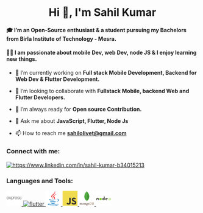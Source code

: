 <!-- ### Hi there 👋 -->

<!-- 
**SahilOlivet/SahilOlivet** is a ✨ _special_ ✨ repository because its `README.md` (this file) appears on your GitHub profile.

Here are some ideas to get you started:

- 🔭 I’m currently working on ...
- 🌱 I’m currently learning ...
- 👯 I’m looking to collaborate on ...
- 🤔 I’m looking for help with ...
- 💬 Ask me about ...
- 📫 How to reach me: ...
- 😄 Pronouns: ...
- ⚡ Fun fact: ...

 -->
 
 
 <h1 align="center">Hi 👋, I'm Sahil Kumar</h1>
<h4 align="left">🎓 I’m an Open-Source enthusiast & a student pursuing my Bachelors from Birla Institute of Technology - Mesra.</h4>
<h4 align="left">👨‍💻 I am passionate about mobile Dev, web Dev, node JS & I enjoy learning new things.</h4>


- 🔭 I’m currently working on **Full stack Mobile Development, Backend for Web Dev & Flutter Development.**

- 👯 I’m looking to collaborate with **Fullstack Mobile, backend Web and Flutter Developers.**

- 🤝 I’m always ready for **Open source Contribution.**

- 💬 Ask me about **JavaScript, Flutter, Node Js**

- 📫 How to reach me **sahilolivet@gmail.com**

<h3 align="left">Connect with me:</h3>
<p align="left">
  <a href="https://linkedin.com/in/https://www.linkedin.com/in/sahil-kumar-b34015213" target="blank"><img align="center" src="https://raw.githubusercontent.com/rahuldkjain/github-profile-readme-generator/master/src/images/icons/Social/linked-in-alt.svg" alt="https://www.linkedin.com/in/sahil-kumar-b34015213" height="30" width="40" /></a>
</p>

<h3 align="left">Languages and Tools:</h3>
<p align="left"> <a href="https://expressjs.com" target="_blank" rel="noreferrer"> <img src="https://raw.githubusercontent.com/devicons/devicon/master/icons/express/express-original-wordmark.svg" alt="express" width="40" height="40"/> </a> <a href="https://flutter.dev" target="_blank" rel="noreferrer"> <img src="https://www.vectorlogo.zone/logos/flutterio/flutterio-icon.svg" alt="flutter" width="40" height="40"/> </a> <a href="https://www.java.com" target="_blank" rel="noreferrer"> <img src="https://raw.githubusercontent.com/devicons/devicon/master/icons/java/java-original.svg" alt="java" width="40" height="40"/> </a> <a href="https://developer.mozilla.org/en-US/docs/Web/JavaScript" target="_blank" rel="noreferrer"> <img src="https://raw.githubusercontent.com/devicons/devicon/master/icons/javascript/javascript-original.svg" alt="javascript" width="40" height="40"/> </a> <a href="https://www.mongodb.com/" target="_blank" rel="noreferrer"> <img src="https://raw.githubusercontent.com/devicons/devicon/master/icons/mongodb/mongodb-original-wordmark.svg" alt="mongodb" width="40" height="40"/> </a> <a href="https://nodejs.org" target="_blank" rel="noreferrer"> <img src="https://raw.githubusercontent.com/devicons/devicon/master/icons/nodejs/nodejs-original-wordmark.svg" alt="nodejs" width="40" height="40"/> </a> </p>

<!-- <p><img align="left" src="https://github-readme-stats.vercel.app/api/top-langs?username=sahilolivet&show_icons=true&locale=en&layout=compact" alt="sahilolivet" /></p>

<p>&nbsp;<img align="center" src="https://github-readme-stats.vercel.app/api?username=sahilolivet&show_icons=true&locale=en" alt="sahilolivet" /></p>
 -->

